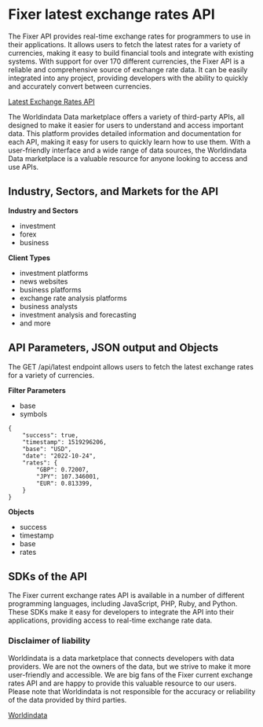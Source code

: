# Fixer latest exchange rates API #
The Fixer API provides real-time exchange rates for programmers to use in their applications. It allows users to fetch the latest rates for a variety of currencies, making it easy to build financial tools and integrate with existing systems. With support for over 170 different currencies, the Fixer API is a reliable and comprehensive source of exchange rate data. It can be easily integrated into any project, providing developers with the ability to quickly and accurately convert between currencies.



[Latest Exchange Rates API](https://www.worldindata.com/api/Fixer-latest-exchange-rates-api)

The Worldindata Data marketplace offers a variety of third-party APIs, all designed to make it easier for users to understand and access important data. This platform provides detailed information and documentation for each API, making it easy for users to quickly learn how to use them. With a user-friendly interface and a wide range of data sources, the Worldindata Data marketplace is a valuable resource for anyone looking to access and use APIs.

## Industry, Sectors, and Markets for the API ##

**Industry and Sectors**
- investment
- forex
- business

**Client Types**
- investment platforms
- news websites
- business platforms
- exchange rate analysis platforms
- business analysts
- investment analysis and forecasting
- and more




## API Parameters, JSON output and Objects ##
The GET /api/latest endpoint allows users to fetch the latest exchange rates for a variety of currencies.


**Filter Parameters**
- base
- symbols


```
{
    "success": true,
    "timestamp": 1519296206,
    "base": "USD",
    "date": "2022-10-24",
    "rates": {
        "GBP": 0.72007,
        "JPY": 107.346001,
        "EUR": 0.813399,
    }
}

```
**Objects**
- success
- timestamp
- base
- rates

## SDKs of the API ##
The Fixer current exchange rates API is available in a number of different programming languages, including JavaScript, PHP, Ruby, and Python. These SDKs make it easy for developers to integrate the API into their applications, providing access to real-time exchange rate data.



### Disclaimer of liability ###
Worldindata is a data marketplace that connects developers with data providers. We are not the owners of the data, but we strive to make it more user-friendly and accessible. We are big fans of the Fixer current exchange rates API and are happy to provide this valuable resource to our users. Please note that Worldindata is not responsible for the accuracy or reliability of the data provided by third parties.

[Worldindata](https://www.worldindata.com)
